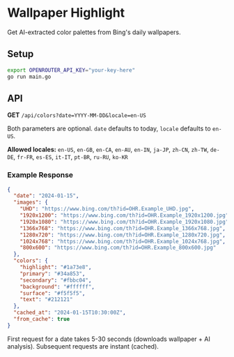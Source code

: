 # Wallpaper Highlight

Get AI-extracted color palettes from Bing's daily wallpapers.

## Setup

```bash
export OPENROUTER_API_KEY="your-key-here"
go run main.go
```

## API

**GET** `/api/colors?date=YYYY-MM-DD&locale=en-US`

Both parameters are optional. `date` defaults to today, `locale` defaults to `en-US`.

**Allowed locales:** `en-US`, `en-GB`, `en-CA`, `en-AU`, `en-IN`, `ja-JP`, `zh-CN`, `zh-TW`, `de-DE`, `fr-FR`, `es-ES`, `it-IT`, `pt-BR`, `ru-RU`, `ko-KR`

### Example Response

```json
{
  "date": "2024-01-15",
  "images": {
    "UHD": "https://www.bing.com/th?id=OHR.Example_UHD.jpg",
    "1920x1200": "https://www.bing.com/th?id=OHR.Example_1920x1200.jpg",
    "1920x1080": "https://www.bing.com/th?id=OHR.Example_1920x1080.jpg",
    "1366x768": "https://www.bing.com/th?id=OHR.Example_1366x768.jpg",
    "1280x720": "https://www.bing.com/th?id=OHR.Example_1280x720.jpg",
    "1024x768": "https://www.bing.com/th?id=OHR.Example_1024x768.jpg",
    "800x600": "https://www.bing.com/th?id=OHR.Example_800x600.jpg"
  },
  "colors": {
    "highlight": "#1a73e8",
    "primary": "#34a853",
    "secondary": "#fbbc04",
    "background": "#ffffff",
    "surface": "#f5f5f5",
    "text": "#212121"
  },
  "cached_at": "2024-01-15T10:30:00Z",
  "from_cache": true
}
```

First request for a date takes 5-30 seconds (downloads wallpaper + AI analysis). Subsequent requests are instant (cached).